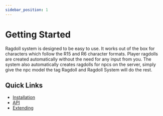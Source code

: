 ```yaml
---
sidebar_position: 1
---
```


# Getting Started

Ragdoll system is designed to be easy to use. It works out of the box for characters which follow the R15 and R6 character formats. Player ragdolls are created automatically without the need for any input from you. The system also automatically creates ragdolls for npcs on the server, simply give the npc model the tag Ragdoll and Ragdoll System will do the rest.

## Quick Links

- [Installation](/docs/installation.md)
- [API](/api/RagdollSystem)
- [Extending](/docs/Extending.md)
